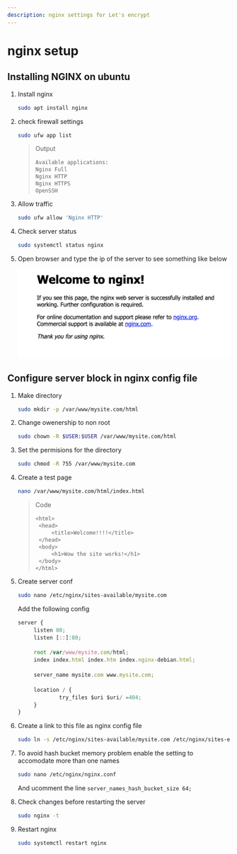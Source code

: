 ```yaml
---
description: nginx settings for Let's encrypt
---
```


# nginx setup

## Installing NGINX on ubuntu

1. Install nginx

   ```bash
   sudo apt install nginx
   ```

2. check firewall settings

   ```bash
   sudo ufw app list
   ```

   > Output
   >
   > ```text
   > Available applications:
   > Nginx Full
   > Nginx HTTP
   > Nginx HTTPS
   > OpenSSH
   > ```

3. Allow traffic

   ```bash
   sudo ufw allow 'Nginx HTTP'
   ```

4. Check server status

   ```bash
   sudo systemctl status nginx
   ```

5. Open browser and type the ip of the server to see something like below

   ![nginx welcome page](.gitbook/assets/nginx.png)

## Configure server block in nginx config file

1. Make directory

   ```bash
   sudo mkdir -p /var/www/mysite.com/html
   ```

2. Change owenership to non root

   ```bash
   sudo chown -R $USER:$USER /var/www/mysite.com/html
   ```

3. Set the permisions for the directory

   ```bash
   sudo chmod -R 755 /var/www/mysite.com
   ```

4. Create a test page

   ```bash
   nano /var/www/mysite.com/html/index.html
   ```

   > Code
   >
   > ```markup
   > <html>
   >  <head>
   >      <title>Welcome!!!!</title>
   >  </head>
   >  <body>
   >      <h1>Wow the site works!</h1>
   >  </body>
   > </html>
   > ```

5. Create server conf

   ```bash
   sudo nano /etc/nginx/sites-available/mysite.com
   ```

   Add the following config

   ```javascript
   server {
        listen 80;
        listen [::]:80;

        root /var/www/mysite.com/html;
        index index.html index.htm index.nginx-debian.html;

        server_name mysite.com www.mysite.com;

        location / {
                try_files $uri $uri/ =404;
        }
   }
   ```

6. Create a link to this file as nginx config file

   ```bash
   sudo ln -s /etc/nginx/sites-available/mysite.com /etc/nginx/sites-enabled/
   ```

7. To avoid hash bucket memory problem enable the setting to accomodate more than one names

   ```bash
   sudo nano /etc/nginx/nginx.conf
   ```

   And ucomment the line `server_names_hash_bucket_size 64;`

8. Check changes before restarting the server

   ```bash
   sudo nginx -t
   ```

9. Restart nginx

   ```bash
   sudo systemctl restart nginx
   ```

